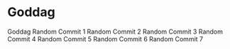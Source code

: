 # Goddag
Goddag
Random Commit 1
Random Commit 2
Random Commit 3
Random Commit 4
Random Commit 5
Random Commit 6
Random Commit 7
